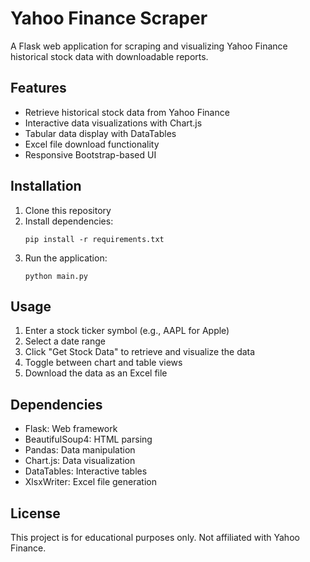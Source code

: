 # Yahoo Finance Scraper

A Flask web application for scraping and visualizing Yahoo Finance historical stock data with downloadable reports.

## Features

- Retrieve historical stock data from Yahoo Finance
- Interactive data visualizations with Chart.js
- Tabular data display with DataTables
- Excel file download functionality
- Responsive Bootstrap-based UI

## Installation

1. Clone this repository
2. Install dependencies:
   ```
   pip install -r requirements.txt
   ```
3. Run the application:
   ```
   python main.py
   ```
   
## Usage

1. Enter a stock ticker symbol (e.g., AAPL for Apple)
2. Select a date range
3. Click "Get Stock Data" to retrieve and visualize the data
4. Toggle between chart and table views
5. Download the data as an Excel file

## Dependencies

- Flask: Web framework
- BeautifulSoup4: HTML parsing
- Pandas: Data manipulation
- Chart.js: Data visualization
- DataTables: Interactive tables
- XlsxWriter: Excel file generation

## License

This project is for educational purposes only. Not affiliated with Yahoo Finance.